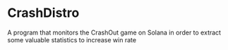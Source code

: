# CrashDistro
A program that monitors the CrashOut game on Solana in order to extract some valuable statistics to increase win rate
